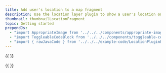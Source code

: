 ```yaml
---
title: Add user's location to a map fragment
description: Use the location layer plugin to show a user's location on a map fragment.
thumbnail: thumbnailLocationFragment
topic: Getting started
prependJs:
  - "import AppropriateImage from '../../../components/appropriate-image'"
  - "import ToggleableCodeBlock from '../../../components/toggleable-code-block'"
  - "import { rawJavaCode } from '../../../example-code/LocationPluginFragmentActivity.js'"
---
```


{{
  <AppropriateImage 
    imageId="exampleLocationFragment"
  />
}}

<!-- Any notes about this example would go here.  -->

{{
  <ToggleableCodeBlock 
    java={rawJavaCode}
  />
}}